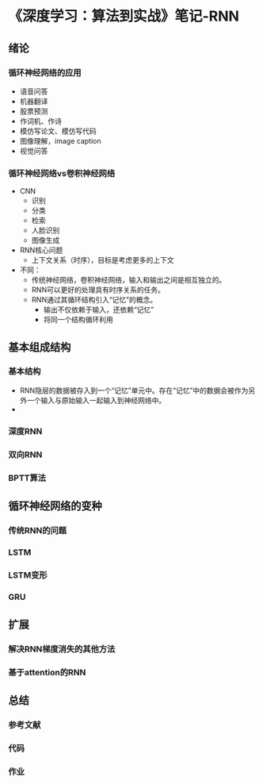 # 《深度学习：算法到实战》笔记-RNN

## 绪论

### 循环神经网络的应用

- 语音问答
- 机器翻译
- 股票预测
- 作词机、作诗
- 模仿写论文、模仿写代码
- 图像理解，image caption
- 视觉问答

### 循环神经网络vs卷积神经网络

- CNN
  - 识别
  - 分类
  - 检索
  - 人脸识别
  - 图像生成
- RNN核心问题
  - 上下文关系（时序），目标是考虑更多的上下文
- 不同：
  - 传统神经网络，卷积神经网络，输入和输出之间是相互独立的。
  - RNN可以更好的处理具有时序关系的任务。
  - RNN通过其循环结构引入“记忆”的概念。
    - 输出不仅依赖于输入，还依赖“记忆”
    - 将同一个结构循环利用

## 基本组成结构
### 基本结构

- RNN隐层的数据被存入到一个“记忆”单元中。存在“记忆”中的数据会被作为另外一个输入与原始输入一起输入到神经网络中。
- 



### 深度RNN





### 双向RNN





### BPTT算法





## 循环神经网络的变种
### 传统RNN的问题



### LSTM



### LSTM变形



### GRU



## 扩展



### 解决RNN梯度消失的其他方法

### 基于attention的RNN



## 总结



### 参考文献



### 代码



### 作业